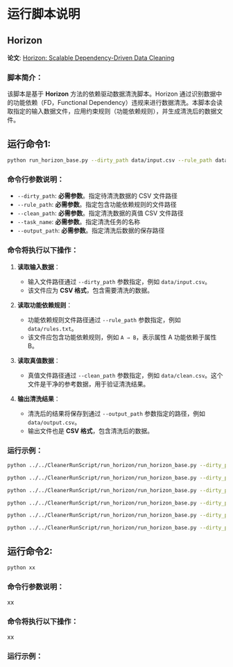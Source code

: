 # 运行脚本说明

## Horizon
**论文**: [Horizon: Scalable Dependency-Driven Data Cleaning](https://www.vldb.org/pvldb/vol14/p25)
### 脚本简介：
该脚本是基于 **Horizon** 方法的依赖驱动数据清洗脚本。Horizon 通过识别数据中的功能依赖（FD，Functional Dependency）违规来进行数据清洗。本脚本会读取指定的输入数据文件，应用约束规则（功能依赖规则），并生成清洗后的数据文件。


## 运行命令1:
```bash
python run_horizon_base.py --dirty_path data/input.csv --rule_path data/rules.txt --clean_path data/clean.csv --task_name task_name --output_path data/output.csv
```

### 命令行参数说明：
- `--dirty_path`: **必需参数**。指定待清洗数据的 CSV 文件路径
- `--rule_path`: **必需参数**。指定包含功能依赖规则的文件路径
- `--clean_path`: **必需参数**。指定清洗数据的真值 CSV 文件路径
- `--task_name`: **必需参数**。指定清洗任务的名称
- `--output_path`: **必需参数**。指定清洗后数据的保存路径

### 命令将执行以下操作：
1. **读取输入数据**：
   - 输入文件路径通过 `--dirty_path` 参数指定，例如 `data/input.csv`。
   - 该文件应为 **CSV 格式**，包含需要清洗的数据。

2. **读取功能依赖规则**：
   - 功能依赖规则文件路径通过 `--rule_path` 参数指定，例如 `data/rules.txt`。
   - 该文件应包含功能依赖规则，例如 `A ⇒ B`，表示属性 A 功能依赖于属性 B。

3. **读取真值数据**：
   - 真值文件路径通过 `--clean_path` 参数指定，例如 `data/clean.csv`。这个文件是干净的参考数据，用于验证清洗结果。

4. **输出清洗结果**：
   - 清洗后的结果将保存到通过 `--output_path` 参数指定的路径，例如 `data/output.csv`。
   - 输出文件也是 **CSV 格式**，包含清洗后的数据。

### 运行示例：
```bash
python ../../CleanerRunScript/run_horizon/run_horizon_base.py --dirty_path ../../Data/hospital/dirty_hospital_E1.csv --rule_path ../../Data/hospital/dc_rules-vallidate-fd-horizon.txt --clean_path ../../Data/hospital/clean.csv --task_name hospital_horizon_E1 --output_path ../../results/horizon/hospital_horizon_E1
```
```bash
python ../../CleanerRunScript/run_horizon/run_horizon_base.py --dirty_path ../../Data/hospital/dirty_hospital_E2.csv --rule_path ../../Data/hospital/dc_rules-vallidate-fd-horizon.txt --clean_path ../../Data/hospital/clean.csv --task_name hospital_horizon_E2 --output_path ../../results/horizon/hospital_horizon_E2
```
```bash
python ../../CleanerRunScript/run_horizon/run_horizon_base.py --dirty_path ../../Data/hospital/dirty.csv --rule_path ../../Data/hospital/dc_rules_test.txt --clean_path ../../Data/hospital/hospital_clean.csv --task_name hospital_test --output_path ../../results/horizon/hospital_test
```
```bash
python ../../CleanerRunScript/run_horizon/run_horizon_base.py --dirty_path ../../Data/tax/split_data/tax-dirty-original_error-0010k.csv --rule_path ../../Data/tax/dc_rules-validate-fd-horizon.txt --clean_path ../../Data/tax/split-clean-clean_data_ori-0010k.csv --task_name tax_horizon_ori --output_path ../../results/horizon/tax_horizon_ori
```
```bash
python ../../CleanerRunScript/run_horizon/run_horizon_base.py --dirty_path ../../Data/tax/dirty_tax_E1.csv --rule_path ../../Data/tax/dc_rules-validate-fd-horizon.txt --clean_path ../../Data/tax/clean.csv --task_name tax_horizon_E1 --output_path ../../results/horizon/tax_horizon_E1
```
```bash
python ../../CleanerRunScript/run_horizon/run_horizon_base.py --dirty_path ../../Data/tax/dirty_tax_E2.csv --rule_path ../../Data/tax/dc_rules-validate-fd-horizon.txt --clean_path ../../Data/tax/clean.csv --task_name tax_horizon_E2 --output_path ../../results/horizon/tax_horizon_E2
```

## 运行命令2:
```bash
python xx
```
### 命令行参数说明：
xx
### 命令将执行以下操作：
xx
### 运行示例：
